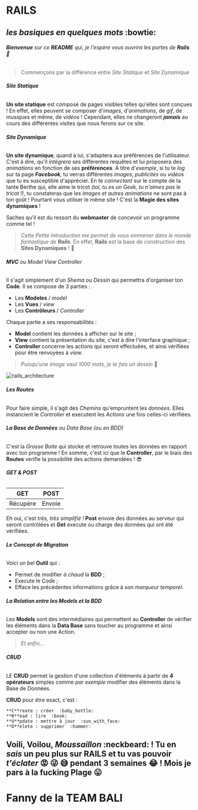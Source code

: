 # **RAILS**
## *les basiques en quelques mots*  :bowtie:

###### **Bienvenue** sur ce **README** qui, je l'espère vous ouvrira les portes de **Rails**  :raised_hands:


> Commençons par la différence entre *Site Statique* et *Site Dynamique*


###### **Site Statique**

**Un site statique** est composé de pages visibles telles qu'elles sont conçues ! 
En effet, elles peuvent se composer d'*images*, d'*animations*, de *gif*, de *musiques* et même, de *vidéos* ! Cependant, elles ne changeront **_jamais_** au cours des différentes visites que nous ferons sur ce site.

###### **Site Dynamique**
**Un site dynamique**, quand à lui, s'adaptera aux préférences de l'utilisateur. C'est à dire, qu'il *intègrera* ses différentes requêtes et lui proposera des *animations* en fonction de ses **préférences**.
A titre d'*exemple*, si tu te *log* sur ta page **_Facebook_**, tu verras différentes *images*, *publicités* ou *vidéos* que tu es susceptible d'apprécier. En te *connectant* sur le compte de ta tante Berthe qui, elle aime le tricot *(toi, tu es un Geek, tu n'aimes pas le tricot !)*, tu constateras que les *images et autres animations* ne sont pas à ton goût ! Pourtant vous utiliser le même site ! 
C'est la **Magie des sites dynamiques** !

Saches qu'il est du ressort du **webmaster** de concevoir un programme comme tel !


> *Cette Petite Introduction me permet de vous emmener dans le monde fantastique de __Rails__.* En effet, **Rails** est la base de construction des **Sites Dynamiques** !  :muscle:


###### **MVC** ou *Model View Controller*
Il s'agit simplement d'un *Shema ou Dessin* qui permettra d'organiser ton **Code**. Il se compose de 3 parties :

* Les **Modeles** / *model*
* Les **Vues** / *view*
* Les **Contrôleurs** / *Controller*

Chaque partie a ses responsabilités : 

- **Model** contient les données à afficher sur le site ;
- **View** contient la présentation du site, c'est à dire l'interface graphique ;
- **Controller** concerne les actions qui seront effectuées, et ainsi vérifiées pour être renvoyées à *view*.


> *Puisqu'une image vaut 1000 mots, je te fais un dessin*  :art:

![rails_architecture](2906/rails_architecture.png)


###### **Les Routes**
Pour faire simple, il s'agit des *Chemins* qu'empruntent les *données*. Elles instancient le *Controller* et executent les *Actions* une fois celles-ci vérifiées.


###### **La Base de Données** ou *Data Base* (ou en *BDD*)
C'est la *Grosse Boite* qui stocke et retrouve toutes les données en rapport avec ton programme ! En somme, c'est ici que le **Controller**, par le biais des **Routes** verifie la possibilité des actions demandées !  :sunglasses:


###### **GET & POST**
**GET** | **POST**
--- | ---
Récupère | Envoie

Eh oui, c'est *très, très simplifié* !
**Post** envoie des données au serveur qui seront contrôlées et **Get** execute ou charge des données qui ont été vérifiées.


###### **Le Concept de Migration**
Voici un bel **Outil** qui :

- Permet de modifier *à chaud* la **BDD** ;
- Execute le Code ;
- Efface les précédentes informations grâce à son *marqueur temporel*.


###### **La Relation entre les _Models_ et la _BDD_**
Les **Models** sont des intermédiaires qui permettent au **Controller** de vérifier les éléments dans la **Data Base** sans toucher au programme et ainsi accepter ou non une Action.

> *Et enfin...*
###### **CRUD**

LE **CRUD** permet la gestion d'une collection d'éléments à partir de **4 opérateurs** simples comme *par exemple* modifier des éléments dans la Base de Données. 

**CRUD** pour être exact, c'est :
```
**C**reate : créer  :baby_bottle:
**R**ead : lire  :book:
**U**pdate : mettre à jour  :sun_with_face:
**D**elete : supprimer  :hammer:
```

## Voili, Voilou, **_Moussaillon_**  :neckbeard: ! Tu en *sais* un peu plus sur **RAILS** et tu vas pouvoir **_t'éclater_**  :rage:  :stuck_out_tongue_winking_eye:  :sweat_smile: pendant **3 semaines**  :joy: ! Mois je **pars à la fucking Plage  :stuck_out_tongue:**

# **Fanny de la TEAM BALI**

